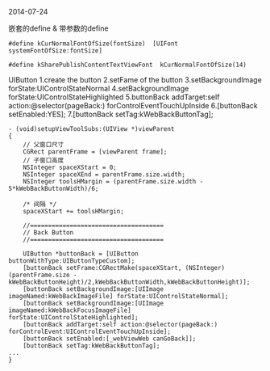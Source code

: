 2014-07-24
		
嵌套的define & 带参数的define 
~~~
#define kCurNormalFontOfSize(fontSize)  [UIFont systemFontOfSize:fontSize]

#define kSharePublishContentTextViewFont  kCurNormalFontOfSize(14)
~~~
	 
UIButton
1.create the button
2.setFame of the button
3.setBackgroundImage forState:UIControlStateNormal
4.setBackgroundImage forState:UIControlStateHighlighted
5.buttonBack addTarget:self action:@selector(pageBack:) forControlEventTouchUpInside
6.[buttonBack setEnabled:YES];
7.[buttonBack setTag:kWebBackButtonTag];
~~~
- (void)setupViewToolSubs:(UIView *)viewParent
{
	// 父窗口尺寸
	CGRect parentFrame = [viewParent frame];
	// 子窗口高度
	NSInteger spaceXStart = 0;
	NSInteger spaceXEnd = parentFrame.size.width;
	NSInteger toolsHMargin = (parentFrame.size.width - 5*kWebBackButtonWidth)/6;

	/* 间隔 */
	spaceXStart += toolsHMargin;
	
	//=====================================
	// Back Button
	//=====================================

	UIButton *buttonBack = [UIButton buttonWithType:UIButtonTypeCustom];
	[buttonBack setFrame:CGRectMake(spaceXStart, (NSInteger)(parentFrame.size - kWebBackButtonHeight)/2,kWebBackButtonWidth,kWebBackButtonHeight)];
	[buttonBack setBackgroundImage:[UIImage imageNamed:kWebBackImageFile] forState:UIControlStateNormal];
	[buttonBack setBackgroundImage:[UIImage imageNamed:kWebBackFocusImageFile] forState:UIControlStateHighlighted];
	[buttonBack addTarget:self action:@selector(pageBack:) forControlEvent:UIControlEventTouchUpInside];
	[buttonBack setEnabled:[_webViewWeb canGoBack]];
	[buttonBack setTag:kWebBackButtonTag];
...
}
~~~
